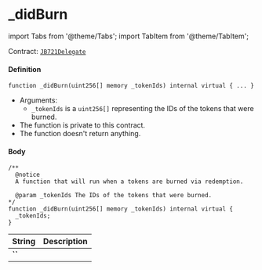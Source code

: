 # _didBurn

import Tabs from '@theme/Tabs';
import TabItem from '@theme/TabItem';

Contract: [`JB721Delegate`](/dev/api/contracts/or-delegates/or-abstract/jb721delegate/)

<Tabs>
<TabItem value="Step by step" label="Step by step">

#### Definition

```
function _didBurn(uint256[] memory _tokenIds) internal virtual { ... }
```

- Arguments:
  - `_tokenIds` is a `uint256[]` representing the IDs of the tokens that were burned.
- The function is private to this contract.
- The function doesn't return anything.

#### Body

</TabItem>

<TabItem value="Code" label="Code">

```
/** 
  @notice
  A function that will run when a tokens are burned via redemption.

  @param _tokenIds The IDs of the tokens that were burned.
*/
function _didBurn(uint256[] memory _tokenIds) internal virtual {
  _tokenIds;
}
```

</TabItem>

<TabItem value="Errors" label="Errors">

|String|Description|
|-|-|
|**``**||

</TabItem>

<TabItem value="Bug bounty" label="Bug bounty">

</TabItem>
</Tabs>
